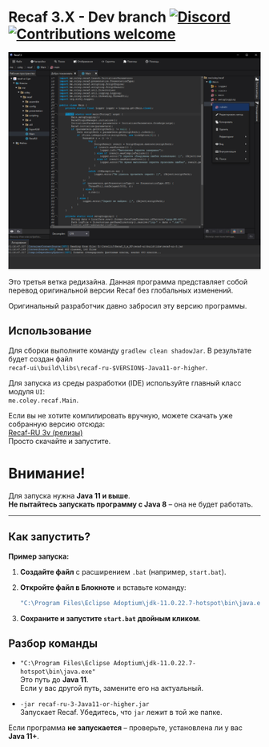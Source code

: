 # Recaf 3.X - Dev branch [![Discord](https://img.shields.io/discord/443258489146572810.svg?label=&logo=discord&logoColor=ffffff&color=7389D8&labelColor=6A7EC2)](https://discord.gg/Bya5HaA) [![Contributions welcome](https://img.shields.io/badge/contributions-welcome-brightgreen.svg?style=flat)](CONTRIBUTING.md)

![preview](docs/main.png)

Это третья ветка редизайна. Данная программа представляет собой перевод оригинальной версии Recaf без глобальных изменений.

Оригинальный разработчик давно забросил эту версию программы.

## Использование

Для сборки выполните команду `gradlew clean shadowJar`. В результате будет создан файл  
`recaf-ui\build\libs\recaf-ru-$VERSION$-Java11-or-higher`.

Для запуска из среды разработки (IDE) используйте главный класс модуля `UI`:  
`me.coley.recaf.Main`.

Если вы не хотите компилировать вручную, можете скачать уже собранную версию отсюда:  
[Recaf-RU 3v (релизы)](https://github.com/b0b0b0b0b0b0b0b0b0b0b0b0b0b0b0b0/Recaf-RU-3v/releases)  
Просто скачайте и запустите.

# Внимание!

Для запуска нужна **Java 11 и выше**.  
**Не пытайтесь запускать программу с Java 8** – она не будет работать.

---

## Как запустить?

**Пример запуска:**

1. **Создайте файл** с расширением `.bat` (например, `start.bat`).
2. **Откройте файл в Блокноте** и вставьте команду:

   ```bat
   "C:\Program Files\Eclipse Adoptium\jdk-11.0.22.7-hotspot\bin\java.exe" -jar recaf-ru-3-Java11-or-higher.jar
   ```
3. **Сохраните и запустите `start.bat` двойным кликом**. 

## Разбор команды

- `"C:\Program Files\Eclipse Adoptium\jdk-11.0.22.7-hotspot\bin\java.exe"`  
  Это путь до **Java 11**.  
  Если у вас другой путь, замените его на актуальный.

- `-jar recaf-ru-3-Java11-or-higher.jar`  
  Запускает Recaf. Убедитесь, что `jar` лежит в той же папке.

Если программа **не запускается** – проверьте, установлена ли у вас **Java 11+**.